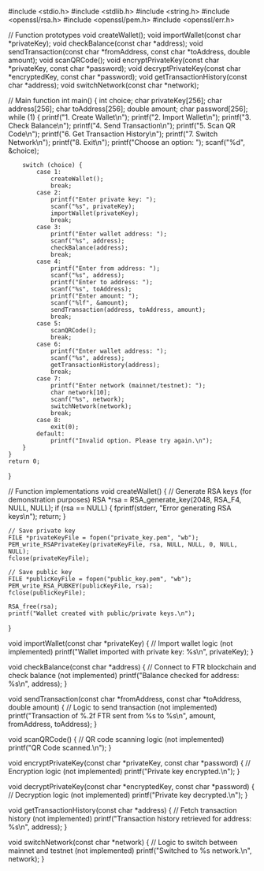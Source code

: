 #include <stdio.h>
#include <stdlib.h>
#include <string.h>
#include <openssl/rsa.h>
#include <openssl/pem.h>
#include <openssl/err.h>

// Function prototypes
void createWallet();
void importWallet(const char *privateKey);
void checkBalance(const char *address);
void sendTransaction(const char *fromAddress, const char *toAddress, double amount);
void scanQRCode();
void encryptPrivateKey(const char *privateKey, const char *password);
void decryptPrivateKey(const char *encryptedKey, const char *password);
void getTransactionHistory(const char *address);
void switchNetwork(const char *network);

// Main function
int main() {
    int choice;
    char privateKey[256];
    char address[256];
    char toAddress[256];
    double amount;
    char password[256];
    while (1) {
        printf("1. Create Wallet\n");
        printf("2. Import Wallet\n");
        printf("3. Check Balance\n");
        printf("4. Send Transaction\n");
        printf("5. Scan QR Code\n");
        printf("6. Get Transaction History\n");
        printf("7. Switch Network\n");
        printf("8. Exit\n");
        printf("Choose an option: ");
        scanf("%d", &choice);

        switch (choice) {
            case 1:
                createWallet();
                break;
            case 2:
                printf("Enter private key: ");
                scanf("%s", privateKey);
                importWallet(privateKey);
                break;
            case 3:
                printf("Enter wallet address: ");
                scanf("%s", address);
                checkBalance(address);
                break;
            case 4:
                printf("Enter from address: ");
                scanf("%s", address);
                printf("Enter to address: ");
                scanf("%s", toAddress);
                printf("Enter amount: ");
                scanf("%lf", &amount);
                sendTransaction(address, toAddress, amount);
                break;
            case 5:
                scanQRCode();
                break;
            case 6:
                printf("Enter wallet address: ");
                scanf("%s", address);
                getTransactionHistory(address);
                break;
            case 7:
                printf("Enter network (mainnet/testnet): ");
                char network[10];
                scanf("%s", network);
                switchNetwork(network);
                break;
            case 8:
                exit(0);
            default:
                printf("Invalid option. Please try again.\n");
        }
    }
    return 0;
}

// Function implementations
void createWallet() {
    // Generate RSA keys (for demonstration purposes)
    RSA *rsa = RSA_generate_key(2048, RSA_F4, NULL, NULL);
    if (rsa == NULL) {
        fprintf(stderr, "Error generating RSA keys\n");
        return;
    }

    // Save private key
    FILE *privateKeyFile = fopen("private_key.pem", "wb");
    PEM_write_RSAPrivateKey(privateKeyFile, rsa, NULL, NULL, 0, NULL, NULL);
    fclose(privateKeyFile);

    // Save public key
    FILE *publicKeyFile = fopen("public_key.pem", "wb");
    PEM_write_RSA_PUBKEY(publicKeyFile, rsa);
    fclose(publicKeyFile);

    RSA_free(rsa);
    printf("Wallet created with public/private keys.\n");
}

void importWallet(const char *privateKey) {
    // Import wallet logic (not implemented)
    printf("Wallet imported with private key: %s\n", privateKey);
}

void checkBalance(const char *address) {
    // Connect to FTR blockchain and check balance (not implemented)
    printf("Balance checked for address: %s\n", address);
}

void sendTransaction(const char *fromAddress, const char *toAddress, double amount) {
    // Logic to send transaction (not implemented)
    printf("Transaction of %.2f FTR sent from %s to %s\n", amount, fromAddress, toAddress);
}

void scanQRCode() {
    // QR code scanning logic (not implemented)
    printf("QR Code scanned.\n");
}

void encryptPrivateKey(const char *privateKey, const char *password) {
    // Encryption logic (not implemented)
    printf("Private key encrypted.\n");
}

void decryptPrivateKey(const char *encryptedKey, const char *password) {
    // Decryption logic (not implemented)
    printf("Private key decrypted.\n");
}

void getTransactionHistory(const char *address) {
    // Fetch transaction history (not implemented)
    printf("Transaction history retrieved for address: %s\n", address);
}

void switchNetwork(const char *network) {
    // Logic to switch between mainnet and testnet (not implemented)
    printf("Switched to %s network.\n", network);
}
    

